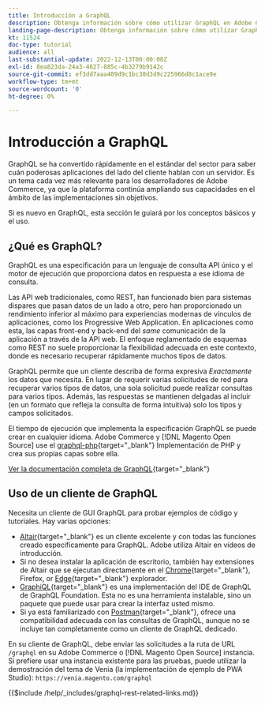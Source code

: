 ```yaml
---
title: Introducción a GraphQL
description: Obtenga información sobre cómo utilizar GraphQL en Adobe Commerce y [!DNL Magento Open Source]. Uso de llamadas de GET y POST de GraphQL para Adobe Commerce y [!DNL Magento Open Source].
landing-page-description: Obtenga información sobre cómo utilizar GraphQL en Adobe Commerce y [!DNL Magento Open Source]. Uso de llamadas de GET y POST de GraphQL para Adobe Commerce y [!DNL Magento Open Source].
kt: 11524
doc-type: tutorial
audience: all
last-substantial-update: 2022-12-13T00:00:00Z
exl-id: 8ea823da-24a3-4627-885c-4b3279b9142c
source-git-commit: ef3dd7aaa409d9c1bc30d3d9c225966d8c1ace9e
workflow-type: tm+mt
source-wordcount: '0'
ht-degree: 0%

---
```


# Introducción a GraphQL

GraphQL se ha convertido rápidamente en el estándar del sector para saber cuán poderosas aplicaciones del lado del cliente hablan con un servidor. Es un tema cada vez más relevante para los desarrolladores de Adobe Commerce, ya que la plataforma continúa ampliando sus capacidades en el ámbito de las implementaciones sin objetivos.

Si es nuevo en GraphQL, esta sección le guiará por los conceptos básicos y el uso.

## ¿Qué es GraphQL?

GraphQL es una especificación para un lenguaje de consulta API único y el motor de ejecución que proporciona datos en respuesta a ese idioma de consulta.

Las API web tradicionales, como REST, han funcionado bien para sistemas dispares que pasan datos de un lado a otro, pero han proporcionado un rendimiento inferior al máximo para experiencias modernas de vínculos de aplicaciones, como los Progressive Web Application. En aplicaciones como esta, las capas front-end y back-end del _same_ comunicación de la aplicación a través de la API web. El enfoque reglamentado de esquemas como REST no suele proporcionar la flexibilidad adecuada en este contexto, donde es necesario recuperar rápidamente muchos tipos de datos.

GraphQL permite que un cliente describa de forma expresiva _Exactamente_ los datos que necesita. En lugar de requerir varias solicitudes de red para recuperar varios tipos de datos, una sola solicitud puede realizar consultas para varios tipos. Además, las respuestas se mantienen delgadas al incluir (en un formato que refleja la consulta de forma intuitiva) solo los tipos y campos solicitados.

El tiempo de ejecución que implementa la especificación GraphQL se puede crear en cualquier idioma. Adobe Commerce y [!DNL Magento Open Source] use el
[graphql-php](https://webonyx.github.io/graphql-php/){target="_blank"} Implementación de PHP y crea sus propias capas sobre ella.

[Ver la documentación completa de GraphQL](https://graphql.org/learn){target="_blank"}

## Uso de un cliente de GraphQL

Necesita un cliente de GUI GraphQL para probar ejemplos de código y tutoriales. Hay varias opciones:

* [Altair](https://altairgraphql.dev/){target="_blank"} es un cliente excelente y con todas las funciones creado específicamente para GraphQL. Adobe utiliza Altair en vídeos de introducción.
* Si no desea instalar la aplicación de escritorio, también hay extensiones de Altair que se ejecutan directamente en el
   [Chrome](https://chrome.google.com/webstore/detail/altair-graphql-client/flnheeellpciglgpaodhkhmapeljopja){target="_blank"}, Firefox, or [Edge](https://microsoftedge.microsoft.com/addons/detail/altair-graphql-client/kpggioiimijgcalmnfnalgglgooonopa){target="_blank"} explorador.
* [GraphiQL](https://github.com/graphql/graphiql/tree/main/packages/graphiql){target="_blank"} es una implementación del IDE de GraphQL de GraphQL Foundation. Esta no es una herramienta instalable, sino un paquete que puede usar para crear la interfaz usted mismo.
* Si ya está familiarizado con [Postman](https://www.postman.com/){target="_blank"}, ofrece una compatibilidad adecuada con las consultas de GraphQL, aunque no se incluye tan completamente como un cliente de GraphQL dedicado.

En su cliente de GraphQL, debe enviar las solicitudes a la ruta de URL `/graphql` en su Adobe Commerce o [!DNL Magento Open Source] instancia. Si prefiere usar una instancia existente para las pruebas, puede utilizar la demostración del tema de Venia (la implementación de ejemplo de PWA Studio): `https://venia.magento.com/graphql`

{{$include /help/_includes/graphql-rest-related-links.md}}
